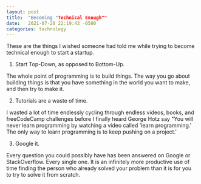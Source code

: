 ```yaml
---
layout: post
title:  "Becoming "Technical Enough""
date:   2021-07-20 22:19:43 -0500
categories: technology
---
```

These are the things I wished someone had told me while trying to become technical enough to start a startup.

1. Start Top-Down, as opposed to Bottom-Up.

The whole point of programming is to build things. The way you go about building things is that you have something in the world you want to make, and then try to make it. 

2. Tutorials are a waste of time.

I wasted a lot of time endlessly cycling through endless videos, books, and freeCodeCamp challenges before I finally heard George Hotz say "You will never learn programming by watching a video called 'learn programming.' The only way to learn programming is to keep pushing on a project.'

3. Google it.

Every question you could possibly have has been answered on Google or StackOverflow. Every single one. It is an infinitely more productive use of time finding the person who already solved your problem than it is for you to try to solve it from scratch.
